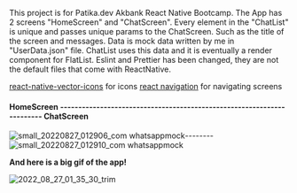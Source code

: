 <!--
header scrolldown yapınca kaybolsun up yapınca geri gelsin, custom header yapmadan bi yolu var mı?
homescreen de flatlist pressable ın içinde olunca ekran değişiyor ama flatlistin döndüğü chatlist içinde pressable olunca undefined hatası veriyor
ama useNav hook kullanınca sorun olmuyor ?

react-native-vector-icons for icons
react navigation for navigating screens
-->
This project is for Patika.dev Akbank React Native Bootcamp. The App has 2 screens "HomeScreen" and "ChatScreen". Every element in the "ChatList" is unique and passes unique params to the ChatScreen. Such as the title of the screen and messages.
Data is mock data written by me in "UserData.json" file. ChatList uses this data and it is eventually a render component for FlatList.
Eslint and Prettier has been changed, they are not the default files that come with ReactNative.

[react-native-vector-icons](http://https://github.com/oblador/react-native-vector-icons "react-native-vector-icons") for icons
[react navigation](http://https://reactnavigation.org/ "react navigation") for navigating screens

#### HomeScreen ----------------------------------------------------------------------- ChatScreen

![small_20220827_012906_com whatsappmock](https://user-images.githubusercontent.com/48841840/186999376-f2ae54d4-741c-4021-be96-456308eb842c.jpg)--------![small_20220827_012910_com whatsappmock](https://user-images.githubusercontent.com/48841840/186999444-0a7ab0d0-8a2a-4293-bbb0-02d21e867e7d.jpg)


**And here is a big gif of the app!**

![2022_08_27_01_35_30_trim](https://user-images.githubusercontent.com/48841840/186999910-59ed5bb5-ed0a-4e3a-92f5-e697be311fae.gif)

